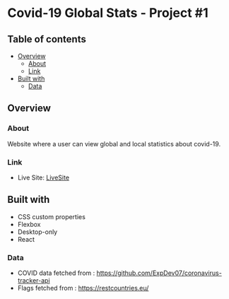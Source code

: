 # Covid-19 Global Stats - Project #1

## Table of contents 
- [Overview](#overview)
  - [About](#about)
  - [Link](#link)
- [Built with](#built-with)
  - [Data](#data)

## Overview

### About
 Website where a user can view global and local statistics about covid-19.
 
### Link 
 - Live Site: [LiveSite](https://angelosgr21.github.io/covid-global-stats/#/)

## Built with

- CSS custom properties
- Flexbox
- Desktop-only
- React

### Data

 - COVID data fetched from : https://github.com/ExpDev07/coronavirus-tracker-api 
 - Flags fetched from : https://restcountries.eu/
